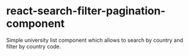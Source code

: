 # react-search-filter-pagination-component
Simple university list component which allows to search by country and filter by country code. 
